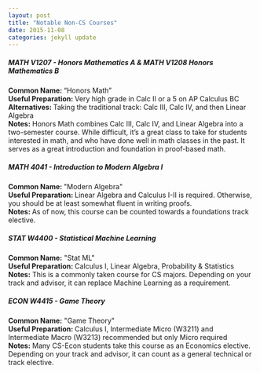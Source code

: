 ```yaml
---
layout: post
title: "Notable Non-CS Courses"
date: 2015-11-08
categories: jekyll update
---
```


<h5>MATH V1207 - Honors Mathematics A & MATH V1208 Honors Mathematics B</h5>
<b>Common Name: </b>“Honors Math”<br>
<b>Useful Preparation: </b>Very high grade in Calc II or a 5 on AP Calculus BC<br>
<b>Alternatives: </b>Taking the traditional track: Calc III, Calc IV, and then Linear Algebra <br>
<b>Notes:</b> Honors Math combines Calc III, Calc IV, and Linear Algebra into a two-semester course. While difficult, it’s a great class to take for students interested in math, and who have done well in math classes in the past. It serves as a great introduction and foundation in proof-based math.

<h5>MATH 4041 - Introduction to Modern Algebra I </h5>
<b>Common Name: </b> "Modern Algebra" <br>
<b>Useful Preparation: </b> Linear Algebra and Calculus I-II is required. Otherwise, you should be at least somewhat fluent in writing proofs.<br>
<b>Notes: </b>As of now, this course can be counted towards a foundations track elective. 

<h5>STAT W4400 - Statistical Machine Learning</h5>
<b>Common Name:</b> "Stat ML"<br>
<b>Useful Preparation: </b> Calculus I, Linear Algebra, Probability & Statistics<br>
<b>Notes:</b> This is a commonly taken course for CS majors. Depending on your track and advisor, it can replace Machine Learning as a requirement. 

<h5>ECON W4415 - Game Theory</h5>
<b>Common Name:</b> "Game Theory"<br>
<b>Useful Preparation: </b> Calculus I, Intermediate Micro (W3211) and Intermediate Macro (W3213) recommended but only Micro required<br>
<b>Notes:</b> Many CS-Econ students take this course as an Economics elective. Depending on your track and advisor, it can count as a general technical or track elective.

